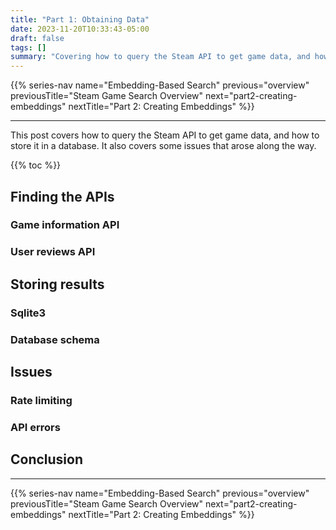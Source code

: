 ```yaml
---
title: "Part 1: Obtaining Data"
date: 2023-11-20T10:33:43-05:00
draft: false
tags: []
summary: "Covering how to query the Steam API to get game data, and how to store it in a database. It also covers some issues that arose along the way."
---
```


{{% series-nav name="Embedding-Based Search" previous="overview" previousTitle="Steam Game Search Overview" next="part2-creating-embeddings" nextTitle="Part 2: Creating Embeddings" %}}

---

This post covers how to query the Steam API to get game data, and how to store it in a database. It also covers some issues that arose along the way.

{{% toc %}}


## Finding the APIs

### Game information API

### User reviews API

## Storing results

### Sqlite3

### Database schema

## Issues

### Rate limiting

### API errors

## Conclusion


---

{{% series-nav name="Embedding-Based Search" previous="overview" previousTitle="Steam Game Search Overview" next="part2-creating-embeddings" nextTitle="Part 2: Creating Embeddings" %}}